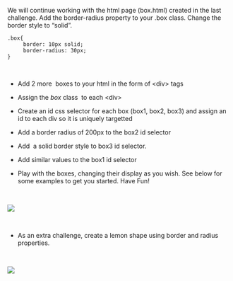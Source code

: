 We will continue working with the html page (box.html) created in the last
challenge. Add the border-radius property to your .box class. Change the border
style to “solid”.

~~~~~~~~~~~~~~~~~~~~~~~~~~~~~~~~~~~~~~~~~~~~~~~~~~~~~~~~~~~~~~~~~~~~~~~~~~~~~~~~
.box{
     border: 10px solid;
     border-radius: 30px;
}
~~~~~~~~~~~~~~~~~~~~~~~~~~~~~~~~~~~~~~~~~~~~~~~~~~~~~~~~~~~~~~~~~~~~~~~~~~~~~~~~

 

-   Add 2 more  boxes to your html in the form of \<div\> tags

-   Assign the *box* class  to each \<div\> 

-   Create an id css selector for each box (box1, box2, box3) and assign an id
    to each div so it is uniquely targetted

-   Add a border radius of 200px to the box2 id selector 

-   Add  a solid border style to box3 id selector.

-   Add similar values to the box1 id selector

-   Play with the boxes, changing their display as you wish. See below for some
    examples to get you started. Have Fun!

 

![](../../../../../../../Downloads/witdh_challenges.png)

 

-   As an extra challenge, create a lemon shape using border and radius
    properties.

 

![](../../../../../../../Downloads/lemons-150x150.png)
